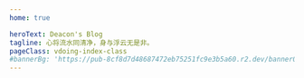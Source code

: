 ```yaml
---
home: true

heroText: Deacon's Blog
tagline: 心将流水同清净，身与浮云无是非。
pageClass: vdoing-index-class
#bannerBg: 'https://pub-8cf8d7d48687472eb75251fc9e3b5a60.r2.dev/banner0.png'
---
```

<ClientOnly>
  <IndexBigImg />
</ClientOnly>

<ClientOnly>
  <WebInfo/>
</ClientOnly>